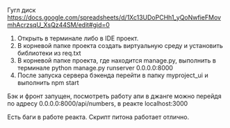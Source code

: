 Гугл диск https://docs.google.com/spreadsheets/d/1Xc13UDoPCHh1_yQoNwfieFMovmhAcrzsqU_XsQz44SM/edit#gid=0
1. Открыть в терминале либо в IDE проект.
2. В корневой папке проекта создать виртуальную среду и установить библиотеки из req.txt
3. В корневой папке проекта, где находится manage.py, выполнить в терминале python manage.py runserver 0.0.0.0:8000
4. После запуска сервера бэкенда перейти в папку myproject_ui и выполнить npm start

Бэк и фронт запущен, посмотреть работу апи в джанге можно перейдя по адресу 0.0.0.0:8000/api/numbers, в реакте localhost:3000

Есть баги в работе реакта. Скрипт питона работает отлично.
